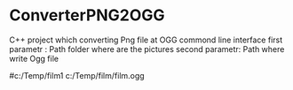 # ConverterPNG2OGG
C++ project which converting Png file at OGG
commond line interface
first parametr : Path folder where are the pictures
second parametr: Path where write Ogg file

#c:/Temp/film1 c:/Temp/film/film.ogg
